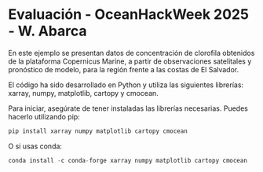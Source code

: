 # Evaluación - OceanHackWeek 2025 - W. Abarca

En este ejemplo se presentan datos de concentración de clorofila obtenidos de la plataforma Copernicus Marine, a partir de observaciones satelitales y pronóstico de modelo, para la región frente a las costas de El Salvador.

El código ha sido desarrollado en Python y utiliza las siguientes librerías: xarray, numpy, matplotlib, cartopy y cmocean.

Para iniciar, asegúrate de tener instaladas las librerías necesarias. Puedes hacerlo utilizando pip:

```python
pip install xarray numpy matplotlib cartopy cmocean
```
O si usas conda:

```python
conda install -c conda-forge xarray numpy matplotlib cartopy cmocean
```